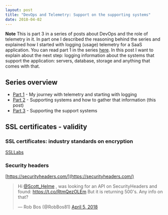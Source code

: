 ```yaml
---
layout: post
title: "DevOps and Telemetry: Support on the supporting systems"
date: 2018-04-02
---
```


**Note** This is part 3 in a series of posts about DevOps and the role of telemetry in it. In part one I described the reasoning behind the series and explained how I started with logging (usage) telemetry for a SaaS application. You can read part 1 in the series [here](https://rajbos.github.io/blog/2018/02/23/DevOps-and-Telemetry-Insights-into-your-application).
In this post I want to explain about the next step: logging information about the systems that support the application: servers, database, storage and anything that comes with that.

## Series overview
* [Part 1](https://rajbos.github.io/blog/2018/02/23/DevOps-and-Telemetry-Insights-into-your-application) - My journey with telemetry and starting with logging
* [Part 2](https://rajbos.github.io/blog/2018/03/22/DevOps-and-Telemetry-Insights-supporting-systems) - Supporting systems and how to gather that information (this post)
* [Part 3](https://rajbos.github.io/blog/2018/04/02/DevOps-and-Telemetry-support-the-support-systems) - Supporting the support systems

## SSL certificates - validity


### SSL certificates: industry standards on encryption
[SSLLabs](https://www.ssllabs.com/)

### Security headers
[https://securityheaders.com/](https://securityheaders.com/)

<blockquote class="twitter-tweet" data-lang="en"><p lang="en" dir="ltr">Hi <a href="https://twitter.com/Scott_Helme?ref_src=twsrc%5Etfw">@Scott_Helme</a> , was looking for an API on SecurityHeaders and found: <a href="https://t.co/RtmQezOLEm">https://t.co/RtmQezOLEm</a> But it is returning 500&#39;s. Any info on that?</p>&mdash; Rob Bos (@RobBos81) <a href="https://twitter.com/RobBos81/status/981811874265288704?ref_src=twsrc%5Etfw">April 5, 2018</a></blockquote>
<script async src="https://platform.twitter.com/widgets.js" charset="utf-8"></script>
